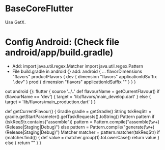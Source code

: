 # BaseCoreFlutter
Use GetX.

# Config Android: (Check file android/app/build.gradle)
* Add:
  import java.util.regex.Matcher 
  import java.util.regex.Pattern
* File build.gradle in android {} add:
  android { ... 
    flavorDimensions "flavors"
    productFlavors { 
      dev { 
         dimension "flavors"
         applicationIdSuffix ".dev"
    } 
      prod { 
         dimension "flavors"
         applicationIdSuffix ""
    } 
  } 
}

out android {}:
flutter {
   source '../..'
   def flavourName = getCurrentFlavour()
   if (flavourName == 'dev') {
      target = 'lib/flavors/main_develop.dart'
   } else {
      target = 'lib/flavors/main_production.dart'
   }
}

def getCurrentFlavour() {
    Gradle gradle = getGradle()
    String tskReqStr = gradle.getStartParameter().getTaskRequests().toString()
    Pattern pattern
    if (tskReqStr.contains("assemble"))
        pattern = Pattern.compile("assemble(\\w+)(Release|Staging|Debug)")
    else
        pattern = Pattern.compile("generate(\\w+)(Release|Staging|Debug)")
    Matcher matcher = pattern.matcher(tskReqStr)
    if (matcher.find()) {
       def value = matcher.group(1).toLowerCase()
       return value
    } else {
       return ""
  }
}

